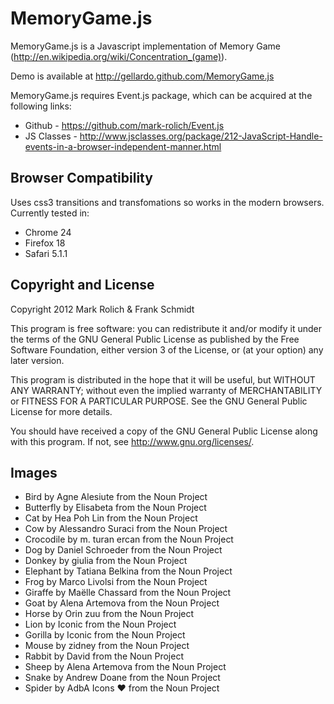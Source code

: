 MemoryGame.js
=================

MemoryGame.js is a Javascript implementation of Memory Game (http://en.wikipedia.org/wiki/Concentration_(game)).

Demo is available at http://gellardo.github.com/MemoryGame.js

MemoryGame.js requires Event.js package, which can be acquired at the following links:

* Github - https://github.com/mark-rolich/Event.js
* JS Classes - http://www.jsclasses.org/package/212-JavaScript-Handle-events-in-a-browser-independent-manner.html

Browser Compatibility
--------------------

Uses css3 transitions and transfomations so works in the modern browsers.
Currently tested in:

* Chrome 24
* Firefox 18
* Safari 5.1.1

Copyright and License
---------------------

Copyright 2012 Mark Rolich & Frank Schmidt

This program is free software: you can redistribute it and/or modify
it under the terms of the GNU General Public License as published by
the Free Software Foundation, either version 3 of the License, or
(at your option) any later version.

This program is distributed in the hope that it will be useful,
but WITHOUT ANY WARRANTY; without even the implied warranty of
MERCHANTABILITY or FITNESS FOR A PARTICULAR PURPOSE.  See the
GNU General Public License for more details.

You should have received a copy of the GNU General Public License
along with this program.  If not, see <http://www.gnu.org/licenses/>.


Images
------
- Bird by Agne Alesiute from the Noun Project
- Butterfly by Elisabeta from the Noun Project
- Cat by Hea Poh Lin from the Noun Project
- Cow by Alessandro Suraci from the Noun Project
- Crocodile by m. turan ercan from the Noun Project
- Dog by Daniel Schroeder from the Noun Project
- Donkey by giulia from the Noun Project
- Elephant by Tatiana Belkina from the Noun Project
- Frog by Marco Livolsi from the Noun Project
- Giraffe by Maëlle Chassard from the Noun Project
- Goat by Alena Artemova from the Noun Project
- Horse by Orin zuu from the Noun Project
- Lion by Iconic from the Noun Project
- Gorilla by Iconic from the Noun Project
- Mouse by zidney from the Noun Project
- Rabbit by David from the Noun Project
- Sheep by Alena Artemova from the Noun Project
- Snake by Andrew Doane from the Noun Project
- Spider by AdbA Icons ❤️ from the Noun Project
